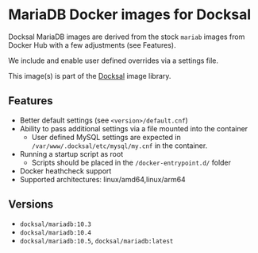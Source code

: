 # MariaDB Docker images for Docksal

Docksal MariaDB images are derived from the stock `mariab` images from Docker Hub with a few adjustments (see Features).  

We include and enable user defined overrides via a settings file. 

This image(s) is part of the [Docksal](http://docksal.io) image library.

## Features

- Better default settings (see `<version>/default.cnf`)
- Ability to pass additional settings via a file mounted into the container
  - User defined MySQL settings are expected in `/var/www/.docksal/etc/mysql/my.cnf` in the container.
- Running a startup script as root
  - Scripts should be placed in the `/docker-entrypoint.d/` folder
- Docker heathcheck support
- Supported architectures: linux/amd64,linux/arm64

## Versions

- `docksal/mariadb:10.3`
- `docksal/mariadb:10.4`
- `docksal/mariadb:10.5`, `docksal/mariadb:latest`
